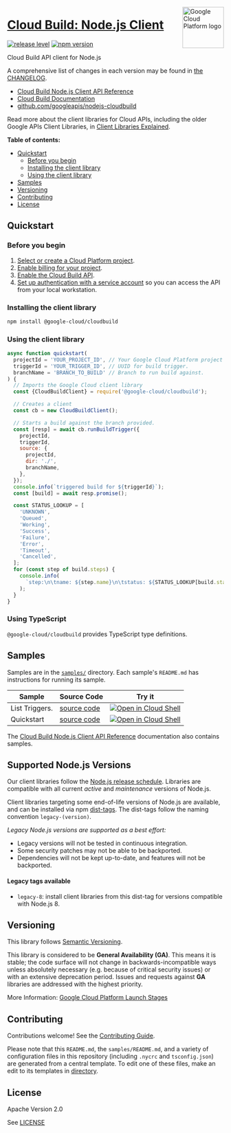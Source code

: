 [//]: # "This README.md file is auto-generated, all changes to this file will be lost."
[//]: # "To regenerate it, use `python -m synthtool`."
<img src="https://avatars2.githubusercontent.com/u/2810941?v=3&s=96" alt="Google Cloud Platform logo" title="Google Cloud Platform" align="right" height="96" width="96"/>

# [Cloud Build: Node.js Client](https://github.com/googleapis/nodejs-cloudbuild)

[![release level](https://img.shields.io/badge/release%20level-general%20availability%20%28GA%29-brightgreen.svg?style=flat)](https://cloud.google.com/terms/launch-stages)
[![npm version](https://img.shields.io/npm/v/@google-cloud/cloudbuild.svg)](https://www.npmjs.org/package/@google-cloud/cloudbuild)




Cloud Build API client for Node.js


A comprehensive list of changes in each version may be found in
[the CHANGELOG](https://github.com/googleapis/nodejs-cloudbuild/blob/main/CHANGELOG.md).

* [Cloud Build Node.js Client API Reference][client-docs]
* [Cloud Build Documentation][product-docs]
* [github.com/googleapis/nodejs-cloudbuild](https://github.com/googleapis/nodejs-cloudbuild)

Read more about the client libraries for Cloud APIs, including the older
Google APIs Client Libraries, in [Client Libraries Explained][explained].

[explained]: https://cloud.google.com/apis/docs/client-libraries-explained

**Table of contents:**


* [Quickstart](#quickstart)
  * [Before you begin](#before-you-begin)
  * [Installing the client library](#installing-the-client-library)
  * [Using the client library](#using-the-client-library)
* [Samples](#samples)
* [Versioning](#versioning)
* [Contributing](#contributing)
* [License](#license)

## Quickstart

### Before you begin

1.  [Select or create a Cloud Platform project][projects].
1.  [Enable billing for your project][billing].
1.  [Enable the Cloud Build API][enable_api].
1.  [Set up authentication with a service account][auth] so you can access the
    API from your local workstation.

### Installing the client library

```bash
npm install @google-cloud/cloudbuild
```


### Using the client library

```javascript
async function quickstart(
  projectId = 'YOUR_PROJECT_ID', // Your Google Cloud Platform project ID
  triggerId = 'YOUR_TRIGGER_ID', // UUID for build trigger.
  branchName = 'BRANCH_TO_BUILD' // Branch to run build against.
) {
  // Imports the Google Cloud client library
  const {CloudBuildClient} = require('@google-cloud/cloudbuild');

  // Creates a client
  const cb = new CloudBuildClient();

  // Starts a build against the branch provided.
  const [resp] = await cb.runBuildTrigger({
    projectId,
    triggerId,
    source: {
      projectId,
      dir: './',
      branchName,
    },
  });
  console.info(`triggered build for ${triggerId}`);
  const [build] = await resp.promise();

  const STATUS_LOOKUP = [
    'UNKNOWN',
    'Queued',
    'Working',
    'Success',
    'Failure',
    'Error',
    'Timeout',
    'Cancelled',
  ];
  for (const step of build.steps) {
    console.info(
      `step:\n\tname: ${step.name}\n\tstatus: ${STATUS_LOOKUP[build.status]}`
    );
  }
}

```
### Using TypeScript

`@google-cloud/cloudbuild` provides TypeScript type definitions.


## Samples

Samples are in the [`samples/`](https://github.com/googleapis/nodejs-cloudbuild/tree/main/samples) directory. Each sample's `README.md` has instructions for running its sample.

| Sample                      | Source Code                       | Try it |
| --------------------------- | --------------------------------- | ------ |
| List Triggers. | [source code](https://github.com/googleapis/nodejs-cloudbuild/blob/main/samples/listBuildTriggers.js) | [![Open in Cloud Shell][shell_img]](https://console.cloud.google.com/cloudshell/open?git_repo=https://github.com/googleapis/nodejs-cloudbuild&page=editor&open_in_editor=samples/listBuildTriggers.js,samples/README.md) |
| Quickstart | [source code](https://github.com/googleapis/nodejs-cloudbuild/blob/main/samples/quickstart.js) | [![Open in Cloud Shell][shell_img]](https://console.cloud.google.com/cloudshell/open?git_repo=https://github.com/googleapis/nodejs-cloudbuild&page=editor&open_in_editor=samples/quickstart.js,samples/README.md) |



The [Cloud Build Node.js Client API Reference][client-docs] documentation
also contains samples.

## Supported Node.js Versions

Our client libraries follow the [Node.js release schedule](https://nodejs.org/en/about/releases/).
Libraries are compatible with all current _active_ and _maintenance_ versions of
Node.js.

Client libraries targeting some end-of-life versions of Node.js are available, and
can be installed via npm [dist-tags](https://docs.npmjs.com/cli/dist-tag).
The dist-tags follow the naming convention `legacy-(version)`.

_Legacy Node.js versions are supported as a best effort:_

* Legacy versions will not be tested in continuous integration.
* Some security patches may not be able to be backported.
* Dependencies will not be kept up-to-date, and features will not be backported.

#### Legacy tags available

* `legacy-8`: install client libraries from this dist-tag for versions
  compatible with Node.js 8.

## Versioning

This library follows [Semantic Versioning](http://semver.org/).


This library is considered to be **General Availability (GA)**. This means it
is stable; the code surface will not change in backwards-incompatible ways
unless absolutely necessary (e.g. because of critical security issues) or with
an extensive deprecation period. Issues and requests against **GA** libraries
are addressed with the highest priority.







More Information: [Google Cloud Platform Launch Stages][launch_stages]

[launch_stages]: https://cloud.google.com/terms/launch-stages

## Contributing

Contributions welcome! See the [Contributing Guide](https://github.com/googleapis/nodejs-cloudbuild/blob/main/CONTRIBUTING.md).

Please note that this `README.md`, the `samples/README.md`,
and a variety of configuration files in this repository (including `.nycrc` and `tsconfig.json`)
are generated from a central template. To edit one of these files, make an edit
to its templates in
[directory](https://github.com/googleapis/synthtool).

## License

Apache Version 2.0

See [LICENSE](https://github.com/googleapis/nodejs-cloudbuild/blob/main/LICENSE)

[client-docs]: https://cloud.google.com/nodejs/docs/reference/cloudbuild/latest
[product-docs]: https://cloud.google.com/cloud-build/docs/
[shell_img]: https://gstatic.com/cloudssh/images/open-btn.png
[projects]: https://console.cloud.google.com/project
[billing]: https://support.google.com/cloud/answer/6293499#enable-billing
[enable_api]: https://console.cloud.google.com/flows/enableapi?apiid=cloudbuild.googleapis.com
[auth]: https://cloud.google.com/docs/authentication/getting-started
